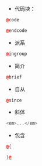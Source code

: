 - 代码块：

```cpp
@code

@endcode
```

- 派系

```cpp
@ingroup
```

- 简介

```cpp
@brief
```

- 自从

```cpp
@since
```

- 斜体

```cpp
<em>...</em>
```

- 包含

```cpp
@{

}@
```
